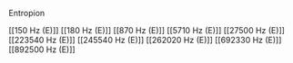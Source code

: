 Entropion

[[150 Hz (E)]]
[[180 Hz (E)]]
[[870 Hz (E)]]
[[5710 Hz (E)]]
[[27500 Hz (E)]]
[[223540 Hz (E)]]
[[245540 Hz (E)]]
[[262020 Hz (E)]]
[[692330 Hz (E)]]
[[892500 Hz (E)]]